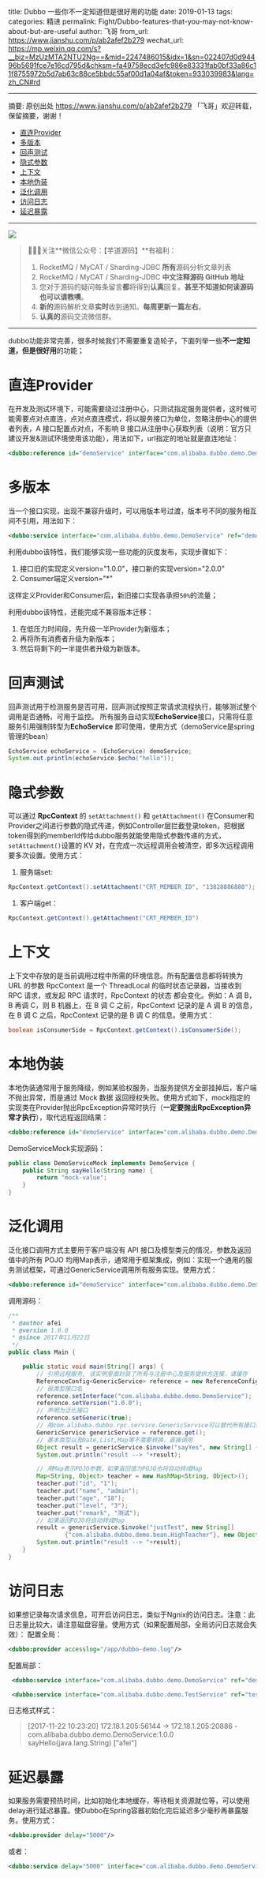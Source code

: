 title: Dubbo 一些你不一定知道但是很好用的功能
date: 2019-01-13
tags:
categories: 精进
permalink: Fight/Dubbo-features-that-you-may-not-know-about-but-are-useful
author: 飞哥
from_url: https://www.jianshu.com/p/ab2afef2b279
wechat_url: https://mp.weixin.qq.com/s?__biz=MzUzMTA2NTU2Ng==&mid=2247486015&idx=1&sn=022407d0d94496b5691fce7e16cd795d&chksm=fa49758ecd3efc986e83331fab0bf33a86c11f8755972b5d7ab63c88ce5bbdc55af00d1a04af&token=933039983&lang=zh_CN#rd

-------

摘要: 原创出处 https://www.jianshu.com/p/ab2afef2b279 「飞哥」欢迎转载，保留摘要，谢谢！

- [直连Provider](http://www.iocoder.cn/Fight/Dubbo-features-that-you-may-not-know-about-but-are-useful/)
- [多版本](http://www.iocoder.cn/Fight/Dubbo-features-that-you-may-not-know-about-but-are-useful/)
- [回声测试](http://www.iocoder.cn/Fight/Dubbo-features-that-you-may-not-know-about-but-are-useful/)
- [隐式参数](http://www.iocoder.cn/Fight/Dubbo-features-that-you-may-not-know-about-but-are-useful/)
- [上下文](http://www.iocoder.cn/Fight/Dubbo-features-that-you-may-not-know-about-but-are-useful/)
- [本地伪装](http://www.iocoder.cn/Fight/Dubbo-features-that-you-may-not-know-about-but-are-useful/)
- [泛化调用](http://www.iocoder.cn/Fight/Dubbo-features-that-you-may-not-know-about-but-are-useful/)
- [访问日志](http://www.iocoder.cn/Fight/Dubbo-features-that-you-may-not-know-about-but-are-useful/)
- [延迟暴露](http://www.iocoder.cn/Fight/Dubbo-features-that-you-may-not-know-about-but-are-useful/)

-------

![](http://www.iocoder.cn/images/common/wechat_mp_2017_07_31.jpg)

> 🙂🙂🙂关注**微信公众号：【芋道源码】**有福利：
> 1. RocketMQ / MyCAT / Sharding-JDBC **所有**源码分析文章列表
> 2. RocketMQ / MyCAT / Sharding-JDBC **中文注释源码 GitHub 地址**
> 3. 您对于源码的疑问每条留言**都**将得到**认真**回复。**甚至不知道如何读源码也可以请教噢**。
> 4. **新的**源码解析文章**实时**收到通知。**每周更新一篇左右**。
> 5. **认真的**源码交流微信群。

-------

dubbo功能非常完善，很多时候我们不需要重复造轮子，下面列举一些**不一定知道，但是很好用**的功能；

# 直连Provider

在开发及测试环境下，可能需要绕过注册中心，只测试指定服务提供者，这时候可能需要点对点直连，点对点直连模式，将以服务接口为单位，忽略注册中心的提供者列表，A 接口配置点对点，不影响 B 接口从注册中心获取列表（说明：官方只建议开发&测试环境使用该功能），用法如下，url指定的地址就是直连地址：

```XML
<dubbo:reference id="demoService" interface="com.alibaba.dubbo.demo.DemoService" version="1.0.0" url="dubbo://172.18.1.205:20888/" />
```

# 多版本

当一个接口实现，出现不兼容升级时，可以用版本号过渡，版本号不同的服务相互间不引用，用法如下：

```XML
<dubbo:service interface="com.alibaba.dubbo.demo.DemoService" ref="demoService" version="1.0.0" />
```

利用dubbo该特性，我们能够实现一些功能的灰度发布，实现步骤如下：

1. 接口旧的实现定义version="1.0.0"，接口新的实现version="2.0.0"
2. Consumer端定义version="*"

这样定义Provider和Consumer后，新旧接口实现各承担`50%`的流量；

利用dubbo该特性，还能完成不兼容版本迁移：

1. 在低压力时间段，先升级一半Provider为新版本；
2. 再将所有消费者升级为新版本；
3. 然后将剩下的一半提供者升级为新版本。

# 回声测试

回声测试用于检测服务是否可用，回声测试按照正常请求流程执行，能够测试整个调用是否通畅，可用于监控。
 所有服务自动实现**EchoService**接口，只需将任意服务引用强制转型为**EchoService** 即可使用，使用方式（demoService是spring管理的bean）

```Java
EchoService echoService = (EchoService) demoService;
System.out.println(echoService.$echo("hello"));
```

# 隐式参数

可以通过 **RpcContext** 的  `setAttachment()`  和  `getAttachment()`  在Consumer和Provider之间进行参数的隐式传递，例如Controller层拦截登录token，把根据token得到的memberId传给dubbo服务就能使用隐式参数传递的方式，`setAttachment()`设置的 KV 对，在完成一次远程调用会被清空，即多次远程调用要多次设置。使用方式：

1. 服务端set:

```Java
RpcContext.getContext().setAttachment("CRT_MEMBER_ID", "13828886888");
```

1. 客户端get：

```Java
RpcContext.getContext().getAttachment("CRT_MEMBER_ID")
```

# 上下文

上下文中存放的是当前调用过程中所需的环境信息。所有配置信息都将转换为 URL 的参数
 RpcContext 是一个 ThreadLocal 的临时状态记录器，当接收到 RPC 请求，或发起 RPC 请求时，RpcContext 的状态
 都会变化。例如：A 调 B，B 再调 C，则 B 机器上，在 B 调 C 之前，RpcContext 记录的是 A 调 B 的信息，在 B 调 C
 之后，RpcContext 记录的是 B 调 C 的信息。使用方式：

```Java
boolean isConsumerSide = RpcContext.getContext().isConsumerSide();
```

# 本地伪装

本地伪装通常用于服务降级，例如某验权服务，当服务提供方全部挂掉后，客户端不抛出异常，而是通过 Mock 数据
 返回授权失败。使用方式如下，mock指定的实现类在Provider抛出RpcException异常时执行（**一定要抛出RpcException异常才执行**），取代远程返回结果：

```XML
<dubbo:reference id="demoService" interface="com.alibaba.dubbo.demo.DemoService" version="1.0.0" mock="com.alibaba.dubbo.demo.consumer.mock.DemoServiceMock"/>
```

DemoServiceMock实现源码：

```Java
public class DemoServiceMock implements DemoService {
    public String sayHello(String name) {
        return "mock-value";
    }
}
```

# 泛化调用

泛化接口调用方式主要用于客户端没有 API 接口及模型类元的情况，参数及返回值中的所有 POJO 均用Map表示，通常用于框架集成，例如：实现一个通用的服务测试框架，可通过GenericService调用所有服务实现。使用方式：

```XML
<dubbo:reference id="demoService" interface="com.alibaba.dubbo.demo.DemoService" generic="true"/>
```

调用源码：

```Java
/**
 * @author afei
 * @version 1.0.0
 * @since 2017年11月22日
 */
public class Main {

    public static void main(String[] args) {
        // 引⽤远程服务, 该实例⾥⾯封装了所有与注册中⼼及服务提供⽅连接，请缓存
        ReferenceConfig<GenericService> reference = new ReferenceConfig<GenericService>();
        // 弱类型接⼝名
        reference.setInterface("com.alibaba.dubbo.demo.DemoService");
        reference.setVersion("1.0.0");
        // 声明为泛化接⼝
        reference.setGeneric(true);
        // ⽤com.alibaba.dubbo.rpc.service.GenericService可以替代所有接口引用⽤
        GenericService genericService = reference.get();
        // 基本类型以及Date,List,Map等不需要转换，直接调⽤
        Object result = genericService.$invoke("sayYes", new String[] {"java.lang.String"}, new Object[] {"afei"});
        System.out.println("result --> "+result);

        // ⽤Map表示POJO参数，如果返回值为POJO也将自动转成Map
        Map<String, Object> teacher = new HashMap<String, Object>();
        teacher.put("id", "1");
        teacher.put("name", "admin");
        teacher.put("age", "18");
        teacher.put("level", "3");
        teacher.put("remark", "测试");
        // 如果返回POJO将自动转成Map
        result = genericService.$invoke("justTest", new String[]
                {"com.alibaba.dubbo.demo.bean.HighTeacher"}, new Object[]{teacher});
        System.out.println("result --> "+result);
    }
}
```

# 访问日志

如果想记录每次请求信息，可开启访问日志，类似于Ngnix的访问日志。注意：此日志量比较大，请注意磁盘容量。使用方式（如果配置局部，全局访问日志就会失效）：
 配置全局：

```XML
<dubbo:provider accesslog="/app/dubbo-demo.log"/>
```

配置局部：

```XML
 <dubbo:service interface="com.alibaba.dubbo.demo.DemoService" ref="demoService" accesslog="/app/demo.log"/>

 <dubbo:service interface="com.alibaba.dubbo.demo.TestService" ref="testService" accesslog="/app/test.log"/>
```

日志格式样式：

> [2017-11-22 10:23:20] 172.18.1.205:56144 -> 172.18.1.205:20886 - com.alibaba.dubbo.demo.DemoService:1.0.0 sayHello(java.lang.String) ["afei"]

# 延迟暴露

如果服务需要预热时间，比如初始化本地缓存，等待相关资源就位等，可以使用delay进行延迟暴露。使Dubbo在Spring容器初始化完后延迟多少毫秒再暴露服务。使用方式：

```XML
<dubbo:provider delay="5000"/>
```

或者：

```XML
<dubbo:service delay="5000" interface="com.alibaba.dubbo.demo.DemoService" ref="demoService" version="1.0.0"/>
```